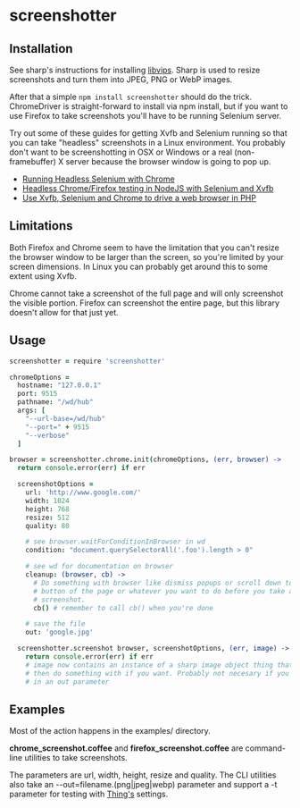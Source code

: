 screenshotter
=============

Installation
------------

See sharp's instructions for installing
[libvips](https://github.com/lovell/sharp#installation). Sharp is used to
resize screenshots and turn them into JPEG, PNG or WebP images.

After that a simple `npm install screenshotter` should do the trick.
ChromeDriver is straight-forward to install via npm install, but if you want to
use Firefox to take screenshots you'll have to be running Selenium server.

Try out some of these guides for getting Xvfb and Selenium running so that you
can take "headless" screenshots in a Linux environment. You probably don't want
to be screenshotting in OSX or Windows or a real (non-framebuffer) X server
because the browser window is going to pop up.

* [Running Headless Selenium with Chrome](http://www.chrisle.me/2013/08/running-headless-selenium-with-chrome/)
* [Headless Chrome/Firefox testing in NodeJS with Selenium and Xvfb](http://codeutopia.net/blog/2013/07/13/headless-chromefirefox-testing-in-nodejs-with-selenium-and-xvfb/)
* [Use Xvfb, Selenium and Chrome to drive a web browser in PHP](http://www.yann.com/en/use-xvfb-selenium-and-chrome-to-drive-a-web-browser-in-php-23/08/2012.html)


Limitations
-----------

Both Firefox and Chrome seem to have the limitation that you can't resize the
browser window to be larger than the screen, so you're limited by your screen
dimensions. In Linux you can probably get around this to some extent using
Xvfb.

Chrome cannot take a screenshot of the full page and will only screenshot the
visible portion. Firefox can screenshot the entire page, but this library
doesn't allow for that just yet.


Usage
-----

```coffeescript
screenshotter = require 'screenshotter'

chromeOptions =
  hostname: "127.0.0.1"
  port: 9515
  pathname: "/wd/hub"
  args: [
    "--url-base=/wd/hub"
    "--port=" + 9515
    "--verbose"
  ]

browser = screenshotter.chrome.init(chromeOptions, (err, browser) ->
  return console.error(err) if err

  screenshotOptions =
    url: 'http://www.google.com/'
    width: 1024
    height: 768
    resize: 512
    quality: 80

    # see browser.waitForConditionInBrowser in wd
    condition: "document.querySelectorAll('.foo').length > 0"

    # see wd for documentation on browser
    cleanup: (browser, cb) ->
      # Do something with browser like dismiss popups or scroll down to the
      # button of the page or whatever you want to do before you take a
      # screenshot.
      cb() # remember to call cb() when you're done

    # save the file
    out: 'google.jpg'

  screenshotter.screenshot browser, screenshotOptions, (err, image) ->
    return console.error(err) if err
    # image now contains an instance of a sharp image object thing that you can
    # then do something with if you want. Probably not necesary if you passed
    # in an out parameter
```

Examples
--------

Most of the action happens in the examples/ directory.

**chrome_screenshot.coffee** and **firefox_screenshot.coffee** are command-line
utilities to take screenshots.

The parameters are url, width, height, resize and quality. The CLI utilities
also take an --out=filename.(png|jpeg|webp) parameter and support a -t
parameter for testing with [Thing's](http://thing.io/) settings.

